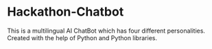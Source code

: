 # Hackathon-Chatbot
This is a multilingual AI ChatBot which has four different personalities.  Created with the help of Python and Python libraries.
